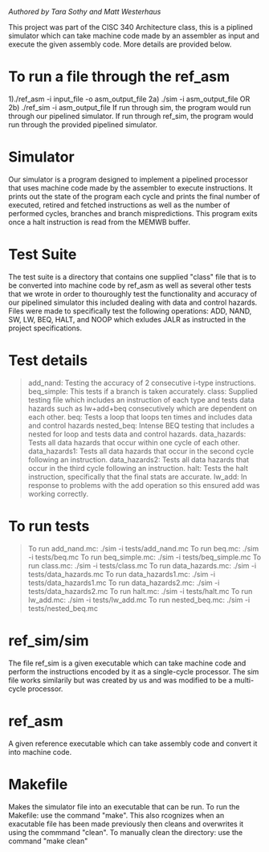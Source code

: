 <i> Authored by Tara Sothy and Matt Westerhaus </i>

This project was part of the CISC 340 Architecture class, this is a piplined simulator which can take machine code made by an assembler as input and execute the given assembly code. More details are provided below.

# **To run a file through the ref_asm**

1)./ref_asm -i input_file -o asm_output_file 
2a) ./sim -i asm_output_file OR 2b) ./ref_sim -i asm_output_file
If run through sim, the program would run through our pipelined simulator. If run through ref_sim, the program would run through the provided pipelined simulator.

# **Simulator**
Our simulator is a program designed to implement a pipelined processor that uses machine code made by the assembler to execute instructions.
It prints out the state of the program each cycle and prints the final number of executed, retired and fetched instructions as well as the 
number of performed cycles, branches and branch mispredictions. This program exits once a halt instruction is read from the MEMWB buffer.

# **Test Suite** 
The test suite is a directory that contains one supplied "class" file that is to be converted into machine code by ref_asm as well as several other tests 
that we wrote in order to thouroughly test the functionality and accuracy of our pipelined simulator this included dealing with data and control hazards.
Files were made to specifically test the following operations: ADD, NAND, SW, LW, BEQ, HALT, and NOOP which exludes JALR as instructed in the project specifications.

# **Test details**
> add_nand: Testing the accuracy of 2 consecutive i-type instructions.
> beq_simple: This tests if a branch is taken accurately.
> class: Supplied testing file which includes an instruction of each type and tests data hazards such as lw+add+beq consecutively which are dependent on each other. 
> beq: Tests a loop that loops ten times and includes data and control hazards
> nested_beq: Intense BEQ testing that includes a nested for loop and tests data and control hazards.
> data_hazards: Tests all data hazards that occur within one cycle of each other.
> data_hazards1: Tests all data hazards that occur in the second cycle following an instruction. 
> data_hazards2: Tests all data hazards that occur in the third cycle following an instruction. 
> halt: Tests the halt instruction, specifically that the final stats are accurate.
> lw_add: In response to problems with the add operation so this ensured add was working correctly.


# **To run tests** 
> To run add_nand.mc:		 ./sim -i tests/add_nand.mc 
> To run beq.mc:		 ./sim -i tests/beq.mc 
> To run beq_simple.mc:		 ./sim -i tests/beq_simple.mc 
> To run class.mc:		 ./sim -i tests/class.mc 
> To run data_hazards.mc:	 ./sim -i tests/data_hazards.mc 
> To run data_hazards1.mc:	 ./sim -i tests/data_hazards1.mc 
> To run data_hazards2.mc:	 ./sim -i tests/data_hazards2.mc 
> To run halt.mc:		 ./sim -i tests/halt.mc 
> To run lw_add.mc:		 ./sim -i tests/lw_add.mc 
> To run nested_beq.mc:		 ./sim -i tests/nested_beq.mc 
 

# **ref_sim/sim** 
The file ref_sim is a given executable which can take machine code and perform the instructions encoded by it as a single-cycle processor. The sim file
 works similarily but was created by us and was modified to be a multi-cycle processor.

# **ref_asm** 
A given reference executable which can take assembly code and convert it into machine code.

# **Makefile**
Makes the simulator file into an executable that can be run. To run the Makefile: use the command "make". This also rcognizes when an exacutable file has 
been made previously then cleans and overwrites it using the commmand "clean". To manually clean the directory: use the command "make clean"
